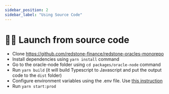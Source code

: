 ```yaml
---
sidebar_position: 2
sidebar_label: "Using Source Code"
---
```


# 👨‍💻 Launch from source code

- Clone https://github.com/redstone-finance/redstone-oracles-monorepo
- Install dependencies using `yarn install` command
- Go to the oracle-node folder using `cd packages/oracle-node` command
- Run `yarn build` (it will build Typescript to Javascript and put the output code to the `dist` folder)
- Configure environment variables using the .env file. Use [this instruction](../oracle-node-configuration)
- Run `yarn start:prod`
